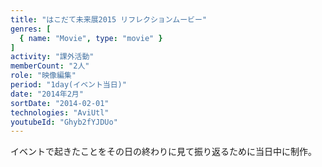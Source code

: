 ```yaml
---
title: "はこだて未来展2015 リフレクションムービー"
genres: [
  { name: "Movie", type: "movie" }
]
activity: "課外活動"
memberCount: "2人"
role: "映像編集"
period: "1day(イベント当日)"
date: "2014年2月"
sortDate: "2014-02-01"
technologies: "AviUtl"
youtubeId: "Ghyb2fYJDUo"
---
```


イベントで起きたことをその日の終わりに見て振り返るために当日中に制作。

